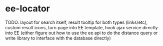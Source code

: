 ee-locator
==========

TODO: layout for search itself, result tooltip for both types (links/etc), custom result icons, turn page into EE template, hook ajax service directly into EE (either figure out how to use the ee api to do the distance query or write library to interface with the database directly)

